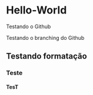 # Hello-World
Testando o Github

Testando o branching do Github

## Testando formatação
### Teste
#### TesT
